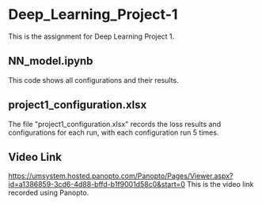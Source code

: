 # Deep_Learning_Project-1
This is the assignment for Deep Learning Project 1.

## NN_model.ipynb
This code shows all configurations and their results.

## project1_configuration.xlsx
The file "project1_configuration.xlsx" records the loss results and configurations for each run, with each configuration run 5 times.

## Video Link
https://umsystem.hosted.panopto.com/Panopto/Pages/Viewer.aspx?id=a1386859-3cd6-4d88-bffd-b1f9001d58c0&start=0 
This is the video link recorded using Panopto.
